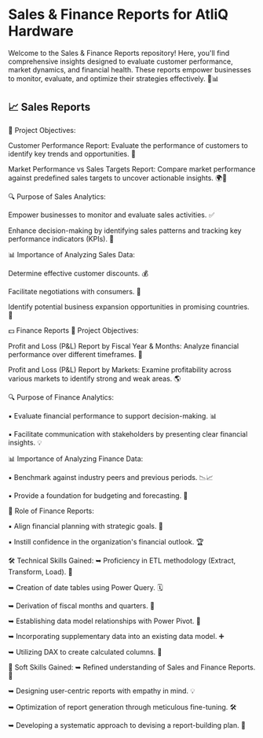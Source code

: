 # Sales & Finance Reports for AtliQ Hardware

Welcome to the Sales & Finance Reports repository! Here, you'll find comprehensive insights designed to evaluate customer performance, market dynamics, and financial health. These reports empower businesses to monitor, evaluate, and optimize their strategies effectively. 💼📊

## 📈 Sales Reports
🎯 Project Objectives:

Customer Performance Report: Evaluate the performance of customers to identify key trends and opportunities. 🛒

Market Performance vs Sales Targets Report: Compare market performance against predefined sales targets to uncover actionable insights. 🌍📌

🔍 Purpose of Sales Analytics:

Empower businesses to monitor and evaluate sales activities. ✅

Enhance decision-making by identifying sales patterns and tracking key performance indicators (KPIs). 📌

📊 Importance of Analyzing Sales Data:

Determine effective customer discounts. 💰

Facilitate negotiations with consumers. 🤝

Identify potential business expansion opportunities in promising countries. 🌟

💵 Finance Reports
🎯 Project Objectives:

Profit and Loss (P&L) Report by Fiscal Year & Months: Analyze financial performance over different timeframes. 📆

Profit and Loss (P&L) Report by Markets: Examine profitability across various markets to identify strong and weak areas. 🌎

🔍 Purpose of Finance Analytics:

▪ Evaluate financial performance to support decision-making. 📊

▪ Facilitate communication with stakeholders by presenting clear financial insights. 💡

📊 Importance of Analyzing Finance Data:

▪ Benchmark against industry peers and previous periods. 📉📈

▪ Provide a foundation for budgeting and forecasting. 📏

💼 Role of Finance Reports:

▪ Align financial planning with strategic goals. 🎯

▪ Instill confidence in the organization's financial outlook. 🏆

🛠️ Technical Skills Gained:
➥ Proficiency in ETL methodology (Extract, Transform, Load). 🔄

➥ Creation of date tables using Power Query. 🗓️

➥ Derivation of fiscal months and quarters. 📆

➥ Establishing data model relationships with Power Pivot. 🔗

➥ Incorporating supplementary data into an existing data model. ➕

➥ Utilizing DAX to create calculated columns. 🧮

🤝 Soft Skills Gained:
➥ Refined understanding of Sales and Finance Reports. 📖

➥ Designing user-centric reports with empathy in mind. 💡

➥ Optimization of report generation through meticulous fine-tuning. 🛠️

➥ Developing a systematic approach to devising a report-building plan. 📝
